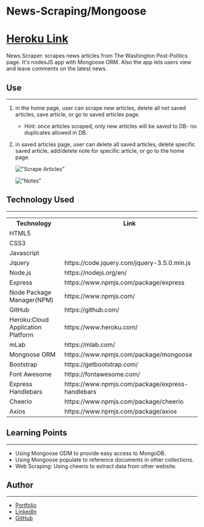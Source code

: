 # News-Scraping/Mongoose

<h1><a href="https://mongoose-scraper-hss.herokuapp.com/">Heroku Link</a></h1>

News Scraper: scrapes news articles from The Washington Post-Politics page. It's nodesJS app with Mongoose ORM. Also the app lets users view and leave comments on the latest news.

<h2>Use</h2>
<hr>

1. in the home page, user can scrape new articles, delete all not saved articles, save article, or go to saved articles page.
   - Hint: once articles scraped, only new articles will be saved to DB- no duplicates allowed in DB.
2. in saved articles page, user can delete all saved articles, delete specific saved article, add/delete note for specific article, or go to the home page.

   !["Scrape Articles"](/public/assets/media/scrape.gif)

   !["Notes"](/public/assets/media/notes.gif)

<h2>Technology Used</h2>
<hr>

<table>
<tr>
<th>Technology</th>

<th>Link</th>

</tr>
<tr>
<td>HTML5</td>
<td></td>
</tr>
<tr>
<td>CSS3</td>
<td></td>
</tr>
<tr>
<td>Javascript</td>
<td></td>
</tr>
<tr>
<td>Jquery</td>
<td>https://code.jquery.com/jquery-3.5.0.min.js</td>
</tr>
<tr>
<td>Node.js</td>
<td>https://nodejs.org/en/</td>
</tr>
<tr>
<td>Express</td>
<td>https://www.npmjs.com/package/express</td>
</tr>
<tr>
<td>Node Package Manager(NPM)</td>
<td>https://www.npmjs.com/</td>
</tr>
<tr>
<td>GitHub</td>
<td>https://github.com/</td>
</tr>
<tr>
<td>Heroku:Cloud Application Platform</td>
<td>https://www.heroku.com/</td>
</tr>
<tr>
<td>mLab</td>
<td>https://mlab.com/</td>
</tr>
<tr>
<td>Mongoose ORM</td>
<td>https://www.npmjs.com/package/mongoose</td>
</tr>
<tr>
<td>Bootstrap</td>
<td>https://getbootstrap.com/</td>
</tr>
<tr>
<td>Font Awesome</td>
<td>https://fontawesome.com/</td>
</tr>
<tr>
<td>Express Handlebars</td>
<td>https://www.npmjs.com/package/express-handlebars</td>
</tr>
<tr>
<td>Cheerio</td>
<td>https://www.npmjs.com/package/cheerio</td>
</tr>
<tr>
<td>Axios</td>
<td>https://www.npmjs.com/package/axios</td>
</tr>
</table>

<h2>Learning Points</h2>
<hr>

- Using Mongoose ODM to provide easy access to MongoDB.
- Using Mongoose populate to reference documents in other collections.
- Web Scraping: Using cheerio to extract data from other website.

<h2>Author</h2>
<hr>

- <a href="hishamsaymeh.com">Portfolio</a>
- <a href="https://www.linkedin.com/in/hisham-saymeh">LinkedIn</a>
- <a href="https://github.com/hishamss">GitHub</a>
